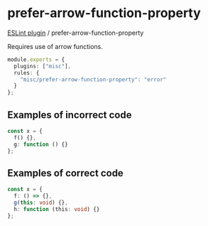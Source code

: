 # prefer-arrow-function-property

[ESLint plugin](https://ilyub.github.io/eslint-plugin-misc/) / prefer-arrow-function-property

Requires use of arrow functions.

```ts
module.exports = {
  plugins: ["misc"],
  rules: {
    "misc/prefer-arrow-function-property": "error"
  }
};
```

## Examples of incorrect code

```ts
const x = {
  f() {},
  g: function () {}
};
```

## Examples of correct code

```ts
const x = {
  f: () => {},
  g(this: void) {},
  h: function (this: void) {}
};
```
